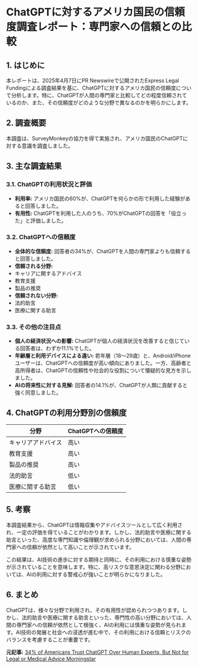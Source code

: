 # ChatGPTに対するアメリカ国民の信頼度調査レポート：専門家への信頼との比較

## 1. はじめに

本レポートは、2025年4月7日にPR Newswireで公開されたExpress Legal Fundingによる調査結果を基に、ChatGPTに対するアメリカ国民の信頼度について分析します。特に、ChatGPTが人間の専門家と比較してどの程度信頼されているのか、また、その信頼度がどのような分野で異なるのかを明らかにします。

## 2. 調査概要

本調査は、SurveyMonkeyの協力を得て実施され、アメリカ国民のChatGPTに対する意識を調査しました。

## 3. 主な調査結果

### 3.1. ChatGPTの利用状況と評価

* **利用率:** アメリカ国民の60%が、ChatGPTを何らかの形で利用した経験があると回答しました。
* **有用性:** ChatGPTを利用した人のうち、70%がChatGPTの回答を「役立った」と評価しました。

### 3.2. ChatGPTへの信頼度

* **全体的な信頼度:** 回答者の34%が、ChatGPTを人間の専門家よりも信頼すると回答しました。
* **信頼される分野:**
 * キャリアに関するアドバイス
 * 教育支援
 * 製品の推奨
* **信頼されない分野:**
 * 法的助言
 * 医療に関する助言

### 3.3. その他の注目点

* **個人の経済状況への影響:** ChatGPTが個人の経済状況を改善すると信じている回答者は、わずか11.1%でした。
* **年齢層と利用デバイスによる違い:** 若年層（18～29歳）と、Android/iPhoneユーザーは、ChatGPTへの信頼度が高い傾向にありました。一方、高齢者と高所得者は、ChatGPTの信頼性や社会的な役割について懐疑的な見方を示しました。
* **AIの将来性に対する見解:** 回答者の14.1%が、ChatGPTが人類に貢献すると強く同意しました。

## 4. ChatGPTの利用分野別の信頼度

| 分野 | ChatGPTへの信頼度 |
| ---------------- | ----------------- |
| キャリアアドバイス | 高い |
| 教育支援 | 高い |
| 製品の推奨 | 高い |
| 法的助言 | 低い |
| 医療に関する助言 | 低い |

## 5. 考察

本調査結果から、ChatGPTは情報収集やアドバイスツールとして広く利用され、一定の評価を得ていることがわかります。しかし、法的助言や医療に関する助言といった、高度な専門知識や倫理観が求められる分野においては、人間の専門家への信頼が依然として高いことが示されています。

この結果は、AI技術の進歩に対する期待と同時に、その利用における慎重な姿勢が示されていることを意味します。特に、高リスクな意思決定に関わる分野においては、AIの利用に対する警戒心が強いことが明らかになりました。

## 6. まとめ

ChatGPTは、様々な分野で利用され、その有用性が認められつつあります。しかし、法的助言や医療に関する助言といった、専門性の高い分野においては、人間の専門家への信頼が依然として根強く、AIの利用には慎重な姿勢が見られます。AI技術の発展と社会への浸透が進む中で、その利用における信頼とリスクのバランスを考慮することが重要です。


**元記事:** [34% of Americans Trust ChatGPT Over Human Experts, But Not for Legal or Medical Advice Morningstar](https://www.morningstar.com/news/pr-newswire/20250407ph58112/34-of-americans-trust-chatgpt-over-human-experts-but-not-for-legal-or-medical-advice)